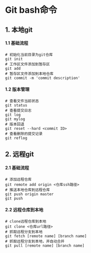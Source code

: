 # Git bash命令

## 1. 本地git

#### 1.1 基础流程

```git
# 初始化当前目录为git仓库
git init
# 工作区文件添加到暂存区
git add
# 暂存区文件添加到本地仓库
git commit -m 'commit description'
```

#### 1.2 版本管理

```
# 查看文件当前状态
git status
# 查看提交日志
git log
git mylog
# 版本回退
git reset --hard <commit ID>
# 查看删除的提交记录
git reflog
```



## 2. 远程git

#### 2.1 基础流程

```
# 添加远程仓库
git remote add origin <仓库ssh路径>
# 推送本地仓库到远程仓库
git push origin master
git push
```

#### 2.2 远程仓库到本地

```
# clone远程仓库到本地
git clone <仓库url路径>
# 抓取远程分支到本地
git fetch [remote name] [branch name]
# 抓取远程分支到本地，并自动合并
git pull [remote name] [branch name]
```

